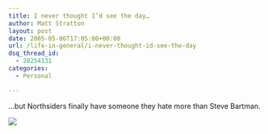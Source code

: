```yaml
---
title: I never thought I’d see the day…
author: Matt Stratton
layout: post
date: 2005-05-06T17:05:00+00:00
url: /life-in-general/i-never-thought-id-see-the-day
dsq_thread_id:
  - 28254131
categories:
  - Personal

---
```

&#8230;but Northsiders finally have someone they hate more than Steve Bartman.

![][1]

 [1]: https://chicago.cubs.mlb.com/images/2004/03/24/aosPVP8A.jpg